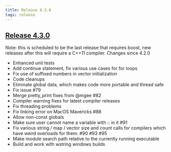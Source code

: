 ```yaml
---
title: Release 4.3.0
tags: release
---
```

## [Release 4.3.0](https://github.com/ChaiScript/ChaiScript/releases/tag/Release-4.3.0 "Release 4.3.0")

Note: this is scheduled to be the last release that requires boost, new releases
after this will require a C++11 compiler.
Changes since 4.2.0

 - Enhanced unit tests
 - Add continue statement, fix various use cases for for loops
 - Fix use of suffixed numbers in vector initialization
 - Code cleanups
 - Eliminate global data, which makes code more portable and thread safe
 - Fix issue #79
 - Merge pretty_print fixes from @mgee #82
 - Compiler warning fixes for latest compiler releases
 - Fix threading problems
 - Fix linking error on MacOS Mavericks #88
 - Allow non-const globals
 - Make sure user cannot name a variable with :: in it #91
 - Fix various string / map / vector size and count calls for compilers which have weird overloads for them. #90 #93 #95
 - Make module search path relative to the currently running executable
 - Build and work with wstring windows builds




